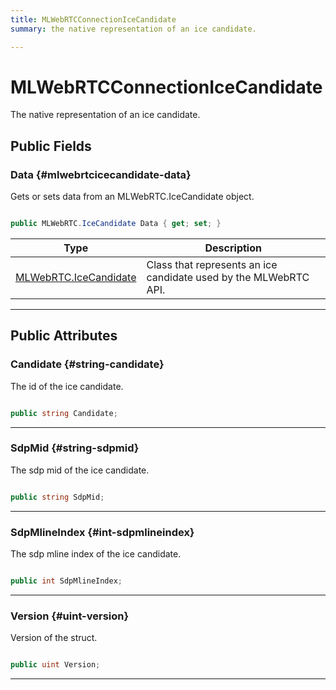 ```yaml
---
title: MLWebRTCConnectionIceCandidate
summary: the native representation of an ice candidate. 

---
```


# MLWebRTCConnectionIceCandidate




The native representation of an ice candidate.   





## Public Fields

### Data {#mlwebrtcicecandidate-data}

Gets or sets data from an MLWebRTC.IceCandidate object. 

```csharp

public MLWebRTC.IceCandidate Data { get; set; }

```

| Type | Description  | 
|--|--|
| [MLWebRTC.IceCandidate](/versioned_docs/version-02-Aug-2023/unity-api/api/UnityEngine.XR.MagicLeap/MLWebRTC/UnityEngine.XR.MagicLeap.MLWebRTC.IceCandidate.md) | Class that represents an ice candidate used by the MLWebRTC API.  |





-----------

## Public Attributes

### Candidate {#string-candidate}

The id of the ice candidate. 

```csharp

public string Candidate;

```






-----------

### SdpMid {#string-sdpmid}

The  sdp mid  of the ice candidate. 

```csharp

public string SdpMid;

```






-----------

### SdpMlineIndex {#int-sdpmlineindex}

The  sdp mline index  of the ice candidate. 

```csharp

public int SdpMlineIndex;

```






-----------

### Version {#uint-version}

Version of the struct. 

```csharp

public uint Version;

```






-----------


